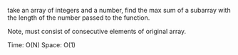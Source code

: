 take an array of integers and a number, find the max sum of a subarray with the length of the number passed to the function.

Note, must consist of consecutive elements of original array.

Time: O(N)
Space: O(1)
